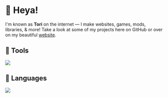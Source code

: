 # 👋 Heya!
I'm known as **Tori** on the internet — I make websites, games, mods, libraries, & more! Take a look at some of my projects here on GitHub or over on my beautiful [website](https://7ori.dev).

## 🧰 Tools

<p align="left"> <a href="https://github.com/7orivorian"><img src="https://skillicons.dev/icons?i=idea,vscode,github,git,maven,gradle,postman,mongodb,heroku"> </a> </p>

## 📜 Languages

<p align="left"> <a href="https://github.com/7orivorian"><img src="https://skillicons.dev/icons?i=java,js,express,nodejs,html,css,scss,md"> </a> </p>
